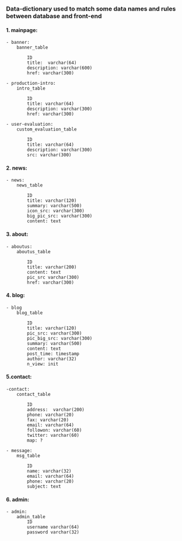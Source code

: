
### Data-dictionary used to match some data names and rules between database and front-end

#### 1. mainpage:

    - banner:  
        banner_table 

            ID
            title:  varchar(64)
            description: varchar(600)
            href: varchar(300)

    - production-intro:
        intro_table

            ID 
            title: varchar(64)
            description: varchar(300)
            href: varchar(300)
    
    - user-evaluation:
        custom_evaluation_table

            ID 
            title: varchar(64)
            description: varchar(300)
            src: varchar(300)

#### 2. news:

    - news: 
        news_table

            ID 
            title: varchar(120)
            summary: varchar(500)
            icon_src: varchar(300)
            big_pic_src: varchar(300)
            content: text 

#### 3. about:
    - aboutus:
        aboutus_table

            ID 
            title: varchar(200)
            content: text 
            pic_src varchar(300)
            href: varchar(300)

#### 4. blog: 
    - blog
        blog_table

            ID 
            title: varchar(120)
            pic_src: varchar(300)
            pic_big_src: varchar(300)
            summary: varchar(500)
            content: text 
            post_time: timestamp
            author: varchar(32)
            n_view: init

#### 5.contact:
    -contact:
        contact_table

            ID 
            address:  varchar(200)
            phone: varchar(20) 
            fax: varchar(20) 
            email: varchar(64)
            followon: varchar(60) 
            twitter: varchar(60)
            map: ?

    - message:
        msg_table

            ID 
            name: varchar(32)
            email: varchar(64)
            phone: varchar(20)
            subject: text 

#### 6. admin:
    - admin:
        admin_table
            ID 
            username varchar(64)
            password varchar(32)           























